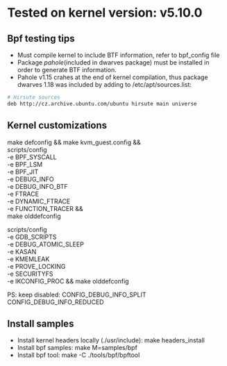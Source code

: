 # Tested on kernel version:  v5.10.0

## Bpf testing tips
- Must compile kernel to include BTF information, refer to bpf_config file
- Package *pahole*(included in dwarves package) must be installed in order to generate BTF information. 
- Pahole v1.15 crahes at the end of kernel compilation, thus package dwarves 1.18 was included by adding to /etc/apt/sources.list:
```bash 
# Hirsute sources
deb http://cz.archive.ubuntu.com/ubuntu hirsute main universe
```

## Kernel customizations
make defconfig && make kvm_guest.config && \
  scripts/config \
  -e BPF_SYSCALL \
  -e BPF_LSM \
  -e BPF_JIT \
  -e DEBUG_INFO \
  -e DEBUG_INFO_BTF \
  -e FTRACE \
  -e DYNAMIC_FTRACE \
  -e FUNCTION_TRACER && \
  make olddefconfig

scripts/config \
  -e GDB_SCRIPTS \
  -e DEBUG_ATOMIC_SLEEP \
  -e KASAN \
  -e KMEMLEAK \
  -e PROVE_LOCKING \
  -e SECURITYFS \
  -e IKCONFIG_PROC &&
  make olddefconfig

PS: keep disabled:
CONFIG_DEBUG_INFO_SPLIT 
CONFIG_DEBUG_INFO_REDUCED


## Install samples
- Install kernel headers locally (./usr/include): make headers_install
- Install bpf samples: make M=samples/bpf
- Install bpf tool: make -C ./tools/bpf/bpftool
